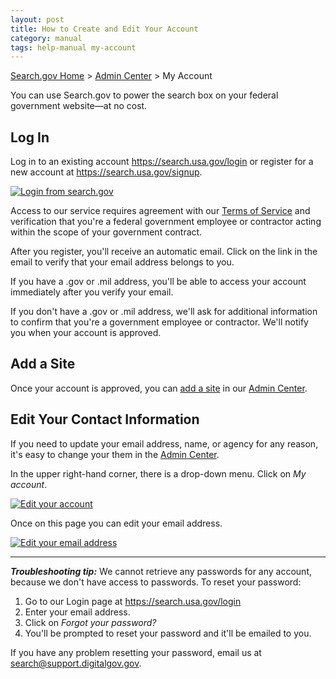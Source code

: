 ```yaml
---
layout: post
title: How to Create and Edit Your Account
category: manual
tags: help-manual my-account
---
```


[Search.gov Home](/index.html) > [Admin Center](https://search.usa.gov/sites/) > My Account

You can use Search.gov to power the search box on your federal government website&mdash;at no cost.

## Log In

Log in to an existing account <https://search.usa.gov/login> or register for a new account at <https://search.usa.gov/signup>.

[![Login from search.gov](https://d3qcdigd1fhos0.cloudfront.net/blog/img/login.png "Login from search.gov")](https://search.usa.gov/login)

Access to our service requires agreement with our [Terms of Service](/tos.html) and verification that you're a federal government employee or contractor acting within the scope of your government contract.

After you register, you'll receive an automatic email. Click on the link in the email to verify that your email address belongs to you.

If you have a .gov or .mil address, you'll be able to access your account immediately after you verify your email.

If you don't have a .gov or .mil address, we'll ask for additional information to confirm that you're a government employee or contractor. We'll notify you when your account is approved.

## Add a Site

Once your account is approved, you can [add a site](/manual/add-site.html) in our [Admin Center](https://search.usa.gov/sites/).

## Edit Your Contact Information

If you need to update your email address, name, or agency for any reason, it's easy to change your them in the [Admin Center](https://search.usa.gov/sites/).

In the upper right-hand corner, there is a drop-down menu. Click on *My account*.

[![Edit your account](https://d3qcdigd1fhos0.cloudfront.net/blog/img/blog-edit-email1.png "Edit your account")](https://search.usa.gov/sites/)

Once on this page you can edit your email address.

[![Edit your email address](https://d3qcdigd1fhos0.cloudfront.net/blog/img/blog-edit-email2.png "Edit your email address")](https://search.usa.gov/account)

--- 

***Troubleshooting tip:*** We cannot retrieve any passwords for any account, because we don't have access to passwords. To reset your password:

1. Go to our Login page at <https://search.usa.gov/login>
2. Enter your email address.
3. Click on *Forgot your password?*
4. You'll be prompted to reset your password and it'll be emailed to you.

If you have any problem resetting your password, email us at <search@support.digitalgov.gov>.

